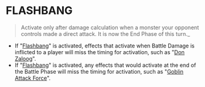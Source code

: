 
# FLASHBANG  
> Activate only after damage calculation when a monster your opponent controls made a direct attack. It is now the End Phase of this turn._

*   If "[Flashbang](https://yugipedia.com/wiki/Flashbang)" is activated, effects that activate when Battle Damage is inflicted to a player will miss the timing for activation, such as "[Don Zaloog](https://yugipedia.com/wiki/DonZaloog)".
*   If "[Flashbang](https://yugipedia.com/wiki/Flashbang)" is activated, any effects that would activate at the end of the Battle Phase will miss the timing for activation, such as "[Goblin Attack Force](https://yugipedia.com/wiki/Goblin_Attack_Force)".

  